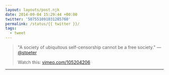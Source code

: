 ```yaml
---
layout: layouts/post.njk
date: 2014-09-04 15:29:44 +00:00
twitter: '507551091031285760'
permalink: /status/{{ twitter }}/
tags: 
  - tweet
---
```


> "A society of ubiquitous self-censorship cannot be a free society." —[@stpeter](https://twitter.com/stpeter) 
> 
> Watch this: [vimeo.com/105204206](http://vimeo.com/105204206)

---
